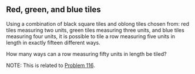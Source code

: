 ## Red, green, and blue tiles

Using a combination of black square tiles and oblong tiles chosen from: red tiles measuring two units, green tiles measuring three units, and blue tiles measuring four units, it is possible to tile a row measuring five units in length in exactly fifteen different ways.

How many ways can a row measuring fifty units in length be tiled?

NOTE: This is related to <a href="problem=116">Problem 116</a>.
